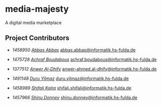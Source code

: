# media-majesty
A digital media marketplace


## Project Contributors

- _1458950_
_[Abbas Abbas](https://github.com/AbbasRabbani)_
[abbas.abbas@informatik.hs-fulda.de](mailto:abbas.abbas@informatik.hs-fulda.de)

- _1475728_
_[Achraf Boudabous](https://github.com/BoudabousAchraf)_
[achraf.boudabous@informatik.hs-fulda.de](mailto:achraf.boudabous@informatik.hs-fulda.de)

- _1377512_
_[Anwer Al-Dhify](https://github.com/AnwerHSFulda)_
[anwer-ahmed.al-dhify@informatik.hs-fulda.de](mailto:anwer-ahmed.al-dhify@informatik.hs-fulda.de)

- _1491148_
_[Duru Yilmaz](https://github.com/dyilmaz03)_
[duru.yilmaz@informatik.hs-fulda.de](mailto:duru.yilmaz@informatik.hs-fulda.de)

- _1458989_
_[Shifali Kalra](https://github.com/shifalikalra)_
[shifali.shifali@informatik.hs-fulda.de](mailto:shifali.shifali@informatik.hs-fulda.de)

- _1457966_
_[Shinu Donney](https://github.com/7ze)_
[shinu.donney@informatik.hs-fulda.de](mailto:shinu.donney@informatik.hs-fulda.de)
